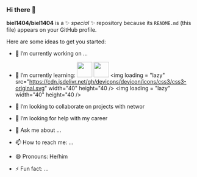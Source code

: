 ### Hi there 👋

**biel1404/biel1404** is a ✨ _special_ ✨ repository because its `README.md` (this file) appears on your GitHub profile.

Here are some ideas to get you started:

- 🔭 I’m currently working on ...
- 🌱 I’m currently learning: <img loading = "lazy" src="https://cdn.jsdelivr.net/gh/devicons/devicon/icons/cplusplus/cplusplus-original.svg" width="40" height="40" /> <img loading = "lazy" src="https://cdn.jsdelivr.net/gh/devicons/devicon/icons/html5/html5-original.svg" width="40" height="40"/> <img loading = "lazy" src="https://cdn.jsdelivr.net/gh/devicons/devicon/icons/css3/css3-original.svg" width="40" height="40 />  <img loading = "lazy" width="40" height="40 />

- 👯 I’m looking to collaborate on projects with networ
- 🤔 I’m looking for help with my career
- 💬 Ask me about ...
- 📫 How to reach me: ...
- 😄 Pronouns: He/him
- ⚡ Fun fact: ...

